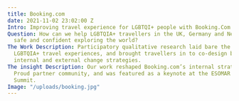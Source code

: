 ```yaml
---
title: Booking.com
date: 2021-11-02 23:02:00 Z
Intro: Improving travel experience for LGBTQI+ people with Booking.Com
Question: How can we help LGBTQIA+ travellers in the UK, Germany and Netherlands feel
  safe and confident exploring the world?
The Work Description: Participatory qualitative research laid bare the realities of
  LGBTQIA+ travel experiences, and brought travellers in to co-design booking.com's
  internal and external change strategies.
The insight Description: Our work reshaped Booking.com’s internal strategy and Travel
  Proud partner community, and was featured as a keynote at the ESOMAR 2020 Client
  Summit.
Image: "/uploads/booking.jpg"
---
```


